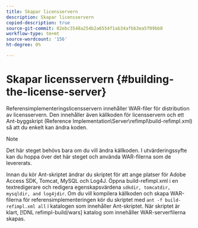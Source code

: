 ```yaml
---
title: Skapar licensservern
description: Skapar licensservern
copied-description: true
source-git-commit: 02ebc3548a254b2a6554f1ab34afbb3ea5f09bb8
workflow-type: tm+mt
source-wordcount: '156'
ht-degree: 0%

---
```


# Skapar licensservern {#building-the-license-server}

Referensimplementeringslicensservern innehåller WAR-filer för distribution av licensservern. Den innehåller även källkoden för licensservern och ett Ant-byggskript (Reference Implementation\Server\refimpl\build-refimpl.xml) så att du enkelt kan ändra koden.

>[!NOTE]
>
>Det här steget behövs bara om du vill ändra källkoden. I utvärderingssyfte kan du hoppa över det här steget och använda WAR-filerna som de levererats.

Innan du kör Ant-skriptet ändrar du skriptet för att ange platser för Adobe Access SDK, Tomcat, MySQL och Log4J. Öppna build-refimpl.xml i en textredigerare och redigera egenskapsvärdena `sdkdir, tomcatdir, mysqldir, and log4jdir`. Om du vill kompilera källkoden och skapa WAR-filerna för referensimplementeringen kör du skriptet med `ant -f build-refimpl.xml all` i katalogen som innehåller Ant-skriptet. När skriptet är klart, [!DNL refimpl-build/wars] katalog som innehåller WAR-serverfilerna skapas.
